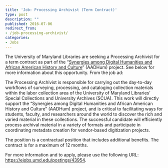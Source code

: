 ```yaml
---
title: 'Job: Processing Archivist (Term Contract)'
type: post
description: ""
published: 2016-07-06
redirect_from: 
- /job-processing-archivist/
categories:
- Jobs
---
```

The University of Maryland Libraries are seeking a Processing Archivist for a term contract as part of the “[Synergies among Digital Humanities and African American History and Culture](http://go.umd.edu/aadhum-exec-summary)” (AADHum) project. See below for more information about this opportunity. From the job ad:

The Processing Archivist is responsible for carrying out the day-to-day workflows of surveying, processing, and cataloging collection materials within the labor collection area of the University of Maryland Libraries’ Special Collections and University Archives (SCUA). This work will directly support the “Synergies among Digital Humanities and African American History and Culture” (AADHum) project, and is critical to facilitating ways for students, faculty, and researchers around the world to discover the rich and varied material in these collections. The successful candidate will efficiently process archival material in a variety of formats and participate in coordinating metadata creation for vendor-based digitization projects.

The position is a contractual position that includes additional benefits. The contract is for a maximum of 12 months.

For more information and to apply, please use the following URL: <https://ejobs.umd.edu/postings/43954>.
